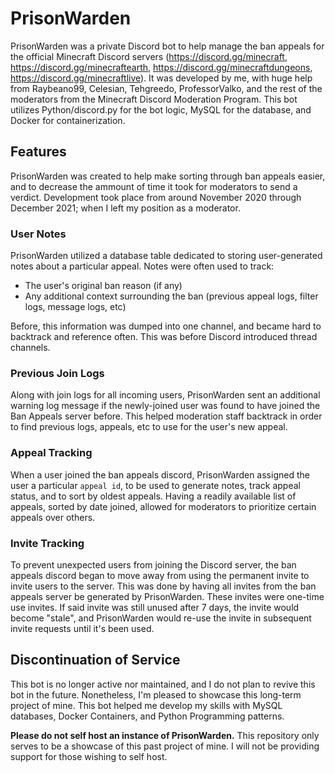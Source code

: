 # PrisonWarden

PrisonWarden was a private Discord bot to help manage the ban appeals for the official Minecraft Discord servers (https://discord.gg/minecraft, https://discord.gg/minecraftearth, https://discord.gg/minecraftdungeons, https://discord.gg/minecraftlive). It was developed by me, with huge help from Raybeano99, Celesian, Tehgreedo, ProfessorValko, and the rest of the moderators from the Minecraft Discord Moderation Program. This bot utilizes Python/discord.py for the bot logic, MySQL for the database, and Docker for containerization.

## Features

PrisonWarden was created to help make sorting through ban appeals easier, and to decrease the ammount of time it took for moderators to send a verdict. Development took place from around November 2020 through December 2021; when I left my position as a moderator.

### User Notes

PrisonWarden utilized a database table dedicated to storing user-generated notes about a particular appeal. Notes were often used to track:
- The user's original ban reason (if any)
- Any additional context surrounding the ban (previous appeal logs, filter logs, message logs, etc)

Before, this information was dumped into one channel, and became hard to backtrack and reference often. This was before Discord introduced thread channels.

### Previous Join Logs

Along with join logs for all incoming users, PrisonWarden sent an additional warning log message if the newly-joined user was found to have joined the Ban Appeals server before. This helped moderation staff backtrack in order to find previous logs, appeals, etc to use for the user's new appeal.

### Appeal Tracking

When a user joined the ban appeals discord, PrisonWarden assigned the user a particular `appeal id`, to be used to generate notes, track appeal status, and to sort by oldest appeals. Having a readily available list of appeals, sorted by date joined, allowed for moderators to prioritize certain appeals over others.

### Invite Tracking

To prevent unexpected users from joining the Discord server, the ban appeals discord began to move away from using the permanent invite to invite users to the server. This was done by having all invites from the ban appeals server be generated by PrisonWarden. These invites were one-time use invites. If said invite was still unused after 7 days, the invite would become "stale", and PrisonWarden would re-use the invite in subsequent invite requests until it's been used.

## Discontinuation of Service

This bot is no longer active nor maintained, and I do not plan to revive this bot in the future. Nonetheless, I'm pleased to showcase this long-term project of mine. This bot helped me develop my skills with MySQL databases, Docker Containers, and Python Programming patterns.

**Please do not self host an instance of PrisonWarden.** This repository only serves to be a showcase of this past project of mine. I will not be providing support for those wishing to self host.

